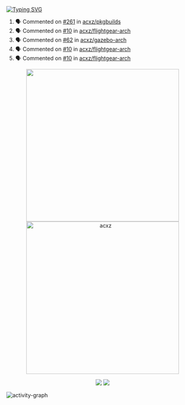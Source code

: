 [![Typing SVG](https://readme-typing-svg.herokuapp.com?size=16&color=AFFFA3&multiline=true&height=75&lines=contributing+to+robotics%2Fae%2Fml%2Fgpu;packaging+it+for+archlinux;ricer)](https://git.io/typing-svg)

<!--START_SECTION:activity-->
1. 🗣 Commented on [#261](https://github.com/acxz/pkgbuilds/issues/261#issuecomment-1873368734) in [acxz/pkgbuilds](https://github.com/acxz/pkgbuilds)
2. 🗣 Commented on [#10](https://github.com/acxz/flightgear-arch/issues/10#issuecomment-1873367861) in [acxz/flightgear-arch](https://github.com/acxz/flightgear-arch)
3. 🗣 Commented on [#62](https://github.com/acxz/gazebo-arch/issues/62#issuecomment-1873364851) in [acxz/gazebo-arch](https://github.com/acxz/gazebo-arch)
4. 🗣 Commented on [#10](https://github.com/acxz/flightgear-arch/issues/10#issuecomment-1873081683) in [acxz/flightgear-arch](https://github.com/acxz/flightgear-arch)
5. 🗣 Commented on [#10](https://github.com/acxz/flightgear-arch/issues/10#issuecomment-1872983811) in [acxz/flightgear-arch](https://github.com/acxz/flightgear-arch)
<!--END_SECTION:activity-->

<p align="center">
  <img width="400em" src=https://github-readme-stats.vercel.app/api?username=acxz&include_all_commits=true&show_icons=true />
  <img width="400em" src="https://github-readme-streak-stats.herokuapp.com/?user=acxz&" alt="acxz" />
</p>

<p align="center">
  <img src=https://github-readme-stats.vercel.app/api/top-langs/?username=acxz&layout=compact />
  <img src=https://github-profile-trophy.vercel.app/?username=acxz&row=2&column=4 />
</p>

![activity-graph](https://github-readme-activity-graph.vercel.app/graph?username=acxz&bg_color=053c4a&color=ffffff&line=76c533&point=8f2fe1&area=true&hide_border=true&hide_title=true)

